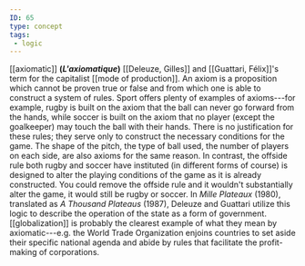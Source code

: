 ```yaml
---
ID: 65
type: concept
tags: 
 - logic
---
```


[[axiomatic]]
**(*L'axiomatique*)** [[Deleuze, Gilles]] and [[Guattari, Félix]]'s term for the
capitalist [[mode of production]]. An axiom is a
proposition which cannot be proven true or false and from which one is
able to construct a system of rules. Sport offers plenty of examples of
axioms---for example, rugby is built on the axiom that the ball can
never go forward from the hands, while soccer is built on the axiom that
no player (except the goalkeeper) may touch the ball with their hands.
There is no justification for these rules; they serve only to construct
the necessary conditions for the game. The shape of the pitch, the type
of ball used, the number of players on each side, are also axioms for
the same reason. In contrast, the offside rule both rugby and soccer
have instituted (in different forms of course) is designed to alter the
playing conditions of the game as it is already constructed. You could
remove the offside rule and it wouldn't substantially alter the game, it
would still be rugby or soccer. In *Mille Plateaux* (1980), translated
as *A Thousand Plateaus* (1987), Deleuze and Guattari utilize this logic
to describe the operation of the state as a form of government.
[[globalization]] is probably
the clearest example of what they mean by axiomatic---e.g. the World
Trade Organization enjoins countries to set aside their specific
national agenda and abide by rules that facilitate the profit-making of
corporations.
